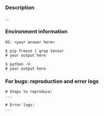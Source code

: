 ### Description

...

### Environment information

```
OS: <your answer here>

$ pip freeze | grep tensor
# your output here

$ python -V
# your output here
```

### For bugs: reproduction and error logs

```
# Steps to reproduce:
...
```

```
# Error logs:
...
```
